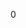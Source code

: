 <div id="_text_data_8h_source">

</div>

<span id="_text_data_8h_source" label="_text_data_8h_source"></span>

<div class="DoxyCode">

0

</div>
